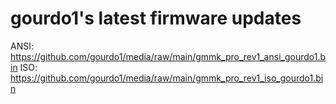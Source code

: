 # gourdo1's latest firmware updates

ANSI: https://github.com/gourdo1/media/raw/main/gmmk_pro_rev1_ansi_gourdo1.bin
ISO: https://github.com/gourdo1/media/raw/main/gmmk_pro_rev1_iso_gourdo1.bin
